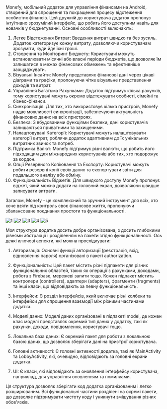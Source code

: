Monefy, мобільний додаток для управління фінансами на Android, створений для спрощення та покращення процесу відстеження особистих фінансів. Цей дружній до користувача додаток пропонує інтуїтивно зрозумілий інтерфейс, що робить його доступним навіть для новачків у бюджетуванні. Основні особливості включають:
  1.	Легке Відстеження Витрат: Введення витрат швидко та без зусиль. Додаток категоризує кожну витрату, дозволяючи користувачам зрозуміти, куди йде їхні гроші.
  2.	Створення та Моніторинг Бюджету: Користувачі можуть встановлювати місячні або власні періоди бюджетів, що дозволяє їм залишатися в межах фінансових обмежень та ефективніше заощаджувати.
  3.	Візуальні Інсайти: Monefy представляє фінансові дані через цікаві діаграми та графіки, пропонуючи чітке візуальне представлення доходів та витрат.
  4.	Управління Багатьма Рахунками: Додаток підтримує кілька рахунків, тому користувачі можуть окремо відстежувати особисті, сімейні та бізнес-фінанси.
  5.	Синхронізація: Для тих, хто використовує кілька пристроїв, Monefy надає можливості синхронізації, забезпечуючи актуальність фінансових даних на всіх пристроях.
  6.	Безпека: З вбудованими функціями безпеки, дані користувачів залишаються приватними та захищеними.
  7.	Налаштовувані Категорії: Користувачі можуть налаштовувати категорії витрат, роблячи додаток адаптивним до їх унікальних витратних звичок та потреб.
  8.	Підтримка Валют: Monefy підтримує різні валюти, що робить його підходящим для міжнародних користувачів або тих, хто подорожує за кордон.
  9.	Опції Резервного Копіювання та Експорту: Користувачі можуть робити резервні копії своїх даних та експортувати звіти для подальшого аналізу або обміну.
  10.	Функціональність Віджетів: Для швидкого доступу Monefy пропонує віджет, який можна додати на головний екран, дозволяючи швидше записувати витрати.
	
Загалом, Monefy - це комплексний та зручний інструмент для всіх, хто хоче взяти під контроль своє фінансове життя, пропонуючи збалансоване поєднання простоти та функціональності.

![1](https://github.com/neuronsoftml/Monefy/assets/77026653/773e7145-f9b7-4d38-9ad3-f29a1674bd45)
![2](https://github.com/neuronsoftml/Monefy/assets/77026653/a219cbbb-299c-477e-9fb3-3495231596ea)
![3](https://github.com/neuronsoftml/Monefy/assets/77026653/7093c48c-b5c5-4209-b7d6-a5ca8fc64c62)
![4](https://github.com/neuronsoftml/Monefy/assets/77026653/e73353c1-3496-4cbf-b6db-5d77463babb3)
![5](https://github.com/neuronsoftml/Monefy/assets/77026653/29a6d866-bed5-46b8-9a4e-8c0ffab80978)

Моя структура додатка досить добре організована, з досить глибокими рівнями абстракції і розділенням на пакети згідно функціональності. Ось деякі ключові аспекти, які можна прослідкувати:
1) Авторизація: Основні функції авторизації (реєстрація, вхід, відновлення пароля) організовані в пакеті authorization.
	
2) Функціональність: Цей пакет містить різні підпакети для різних функціональних областей, таких як операції з рахунками, доходами, робота з Firebase, мережеві запити тощо. Кожен підпакет містить контролери (controllers), адаптери (adapters), фрагменти (fragments) та інші класи, що відповідають за певну функціональність.
	
3) Інтерфейси: Є розділ інтерфейсів, який включає різні колбеки та інтерфейси для спрощення взаємодії між різними частинами додатка.
	
4) Моделі даних: Моделі даних організовані в підпакеті model, де кожен клас моделі представляє окремий тип даних у додатку, такі як рахунки, доходи, повідомлення, користувачі тощо.
	
5) Локальна база даних: Є окремий пакет для роботи з локальною базою даних, що дозволяє зберігати дані на пристрої користувача.
	
6) Головні активності: Є головні активності додатка, такі як MainActivity та LobbyActivity, які, очевидно, відповідають за головні екрани додатка.
	
7) UI: Є класи, які відповідають за оновлення інтерфейсу користувача, наприклад, для управління оновленням та помилками.

Ця структура дозволяє зберігати код додатка організованим і легко розширюваним. Всі функціональні частини розділені на окремі пакети, що дозволяє підтримувати чистоту коду і уникнути змішування різних обов'язків.
